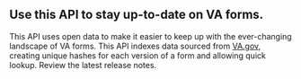 ## Use this API to stay up-to-date on VA forms.

This API uses open data to make it easier to keep up with the ever-changing landscape of VA forms. This API indexes data sourced from [VA.gov](https://www.va.gov/vaforms/search_action.asp), creating unique hashes for each version of a form and allowing quick lookup. <Link to="/release-notes/vaForms">Review the latest release notes</Link>.
